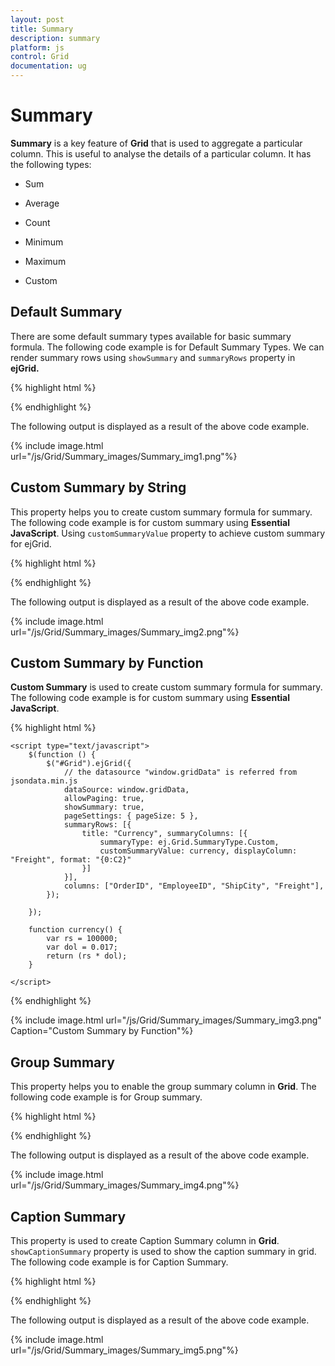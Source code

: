```yaml
---
layout: post
title: Summary
description: summary 
platform: js
control: Grid
documentation: ug
---
```


# Summary 

**Summary** is a key feature of **Grid** that is used to aggregate a particular column. This is useful to analyse the details of a particular column. It has the following types:

* Sum

* Average 

* Count

* Minimum

* Maximum

* Custom

## Default Summary

There are some default summary types available for basic summary formula. The following code example is for Default Summary Types. We can render summary rows using `showSummary` and `summaryRows` property in **ejGrid.**

{% highlight html %}


<div id="Grid"></div>
<script type="text/javascript">
  $(function () {
      $("#Grid").ejGrid({
          /// the datasource "window.gridData" is referred from jsondata.min.js
          dataSource: window.gridData,
          allowPaging: true,
          showSummary: true,
          pageSettings: { pageSize: 5 },
          summaryRows: [
               { title: "Sum", summaryColumns: [{ summaryType: ej.Grid.SummaryType.Sum, displayColumn: "Freight", dataMember: "Freight", format: "{0:C2}" }] },
               { title: "Average", summaryColumns: [{ summaryType: ej.Grid.SummaryType.Average, displayColumn: "Freight", dataMember: "Freight", format: "{0:C2}" }] },
          ],
          columns: [
                     { field: "OrderID", headerText: "Order ID", isPrimaryKey: true, textAlign: ej.TextAlign.Right, width: 80 },
                     { field: "EmployeeID", headerText: "Employee ID", textAlign: ej.TextAlign.Right, width: 80 },
                     { field: "ShipCity", headerText: "Ship City", width: 90 },
                     { field: "ShipName", headerText: "Ship Name", width: 110 },
                     { field: "ShipCountry", headerText: "Ship Country", width: 100 },
                     { field: "Freight", headerText: "Freight", textAlign: ej.TextAlign.Right, width: 80, format: "{0:C}" }
          ]
      });
  });
</script>


{% endhighlight %}



The following output is displayed as a result of the above code example.

{% include image.html url="/js/Grid/Summary_images/Summary_img1.png"%}

## Custom Summary by String

This property helps you to create custom summary formula for summary. The following code example is for custom summary using **Essential JavaScript**. Using `customSummaryValue` property to achieve custom summary for ejGrid.

{% highlight html %}


<div id="Grid"></div>
<script type="text/javascript">
  $(function () {
  
      $("#Grid").ejGrid({
          // the datasource "window.gridData" is referred from jsondata.min.js
          dataSource: window.gridData,
          allowPaging: true,
          showSummary: true,
          pageSettings: { pageSize: 5 },
          summaryRows: [{ title: "Currency", summaryColumns: [{ summaryType: ej.Grid.SummaryType.Custom, customSummaryValue: currency(), displayColumn: "Freight", format: "{0:C2}" }] }
          ],
          columns: [
              { field: "OrderID", headerText: "Order ID", textAlign: ej.TextAlign.Right, width: 70 },
               { field: "CustomerID", headerText: "Customer ID", textAlign: ej.TextAlign.Left, width: 70 },
               { field: "EmployeeID", headerText: "Employee ID", textAlign: ej.TextAlign.Right, width: 70 },
               { field: "ShipCity", headerText: "Ship City", textAlign: ej.TextAlign.Left, width: 70 },
               { field: "Freight", headerText: "Freight", textAlign: ej.TextAlign.Right, width: 70, format: "{0:C2}" }
          ],
      });
      function currency() {
          var rs = 100000;
          var dol = 0.017
          return (rs * dol);
      }
  });
</script>


{% endhighlight %}



The following output is displayed as a result of the above code example.

{% include image.html url="/js/Grid/Summary_images/Summary_img2.png"%}

## Custom Summary by Function

**Custom Summary** is used to create custom summary formula for summary. The following code example is for custom summary using **Essential JavaScript**.

{% highlight html %}



 <div id="Grid"></div>

    <script type="text/javascript">
        $(function () {
            $("#Grid").ejGrid({
                // the datasource "window.gridData" is referred from jsondata.min.js
                dataSource: window.gridData,
                allowPaging: true,
                showSummary: true,
                pageSettings: { pageSize: 5 },
                summaryRows: [{
                    title: "Currency", summaryColumns: [{
                        summaryType: ej.Grid.SummaryType.Custom,
                        customSummaryValue: currency, displayColumn: "Freight", format: "{0:C2}"
                    }]
                }],
                columns: ["OrderID", "EmployeeID", "ShipCity", "Freight"],
            });

        });

        function currency() {
            var rs = 100000;
            var dol = 0.017;
            return (rs * dol);
        }

    </script>



{% endhighlight %}



{% include image.html url="/js/Grid/Summary_images/Summary_img3.png" Caption="Custom Summary by Function"%}

## Group Summary

This property helps you to enable the group summary column in **Grid**. The following code example is for Group summary.

{% highlight html %}


<div id="Grid"></div>
<script type="text/javascript">
  $(function () {
      // the datasource "window.gridData" is referred from jsondata.min.js
      var data = window.gridData;
      $("#Grid").ejGrid({
          dataSource: data,
          allowPaging: true,
  
          allowGrouping: true,
          showSummary: true,
          pageSettings: { pageSize: 8 },
          summaryRows: [
              { summaryColumns: [{ summaryType: ej.Grid.SummaryType.Sum, displayColumn: "Freight", dataMember: "Freight", format: "{0:C2}", prefix: "Sum = " }], showTotalSummary: false }
          ],
          groupSettings: { groupedColumns: ["CustomerID"] },
          columns: [
                    { field: "OrderID", headerText: "Order ID", width: 80, isPrimaryKey: true, textAlign: ej.TextAlign.Right,  },
                    { field: "CustomerID", headerText: "Customer ID", textAlign: ej.TextAlign.Left, width: 75 },
                    { field: "ShipCity", headerText: 'Ship City', textAlign: ej.TextAlign.Left, width: 150 },
                    { field: "EmployeeID", headerText: "Employee ID", width: 75, textAlign: ej.TextAlign.Right },
                    { field: "Freight", headerText: "Freight", width: 75, textAlign: ej.TextAlign.Right, format: "{0:C}" }
          ]
      });
  });
</script>


{% endhighlight %}



The following output is displayed as a result of the above code example.

{% include image.html url="/js/Grid/Summary_images/Summary_img4.png"%}

## Caption Summary

This property is used to create Caption Summary column in **Grid**. `showCaptionSummary` property is used to show the caption summary in grid. The following code example is for Caption Summary.

{% highlight html %}


<div id="Grid"></div>
<script type="text/javascript">
  $(function () {
      // the datasource "window.gridData" is referred from jsondata.min.js
  
      $("#Grid").ejGrid({
          dataSource: window.gridData,
          allowPaging: true,
          allowGrouping: true,
          showSummary: true,
          pageSettings: { pageSize: 10 },
          summaryRows: [{ showCaptionSummary: true, summaryColumns: [{ summaryType: ej.Grid.SummaryType.Average, displayColumn: "Freight", dataMember: "Freight", format: "{0:C2}", prefix: "Average = " }], showTotalSummary: false }],
          groupSettings: { groupedColumns: ["CustomerID"] },
          columns: [
                    { field: "OrderID", headerText: "Order ID", textAlign: ej.TextAlign.Right, width: 80, isPrimaryKey: true },
                    { field: "CustomerID", headerText: "Customer ID", textAlign: ej.TextAlign.Left, width: 75 },
                    { field: "EmployeeID", headerText: "Employee ID", width: 75, textAlign: ej.TextAlign.Right },
                    { field: "Freight", headerText: "Freight", width: 75, textAlign: ej.TextAlign.Right, format: "{0:C}" }
          ]
      });
  });
</script>

{% endhighlight %}



The following output is displayed as a result of the above code example.

{% include image.html url="/js/Grid/Summary_images/Summary_img5.png"%}

